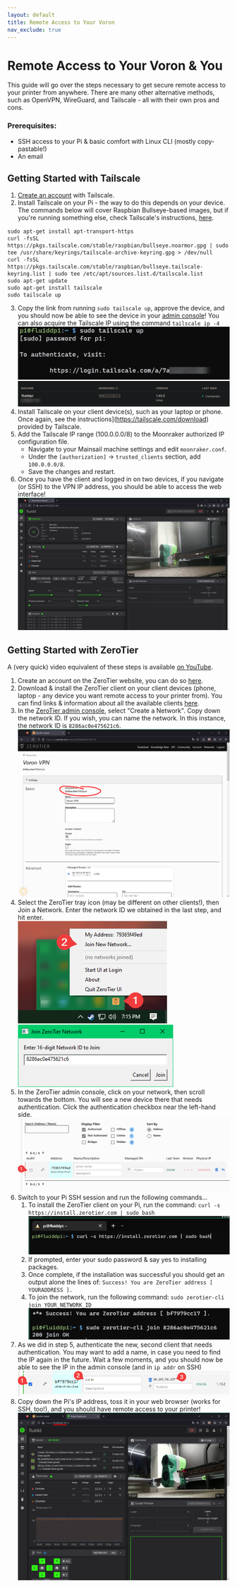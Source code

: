 ```yaml
---
layout: default
title: Remote Access to Your Voron
nav_exclude: true
---
```


# Remote Access to Your Voron & You
This guide will go over the steps necessary to get secure remote access to your printer from anywhere. 
There are many other alternative methods, such as OpenVPN, WireGuard, and Tailscale - all with their own pros and cons.

### Prerequisites: 

* SSH access to your Pi & basic comfort with Linux CLI (mostly copy-pastable!) 
* An email

## Getting Started with Tailscale
1. [Create an account](https://login.tailscale.com/start) with Tailscale.
2. Install Tailscale on your Pi - the way to do this depends on your device. The commands below will cover Raspbian Bullseye-based images, but if you're running something else, check Tailscale's instructions, [here](https://tailscale.com/download).
```
sudo apt-get install apt-transport-https
curl -fsSL https://pkgs.tailscale.com/stable/raspbian/bullseye.noarmor.gpg | sudo tee /usr/share/keyrings/tailscale-archive-keyring.gpg > /dev/null
curl -fsSL https://pkgs.tailscale.com/stable/raspbian/bullseye.tailscale-keyring.list | sudo tee /etc/apt/sources.list.d/tailscale.list
sudo apt-get update
sudo apt-get install tailscale
sudo tailscale up
```
3. Copy the link from running `sudo tailscale up`, approve the device, and you should now be able to see the device in your [admin console](https://login.tailscale.com/admin/machines)! You can also acquire the Tailscale IP using the command `tailscale ip -4`
    ![](images/RemoteAccessToYourVoron/Tailscale/step3-1.png)
    ![](images/RemoteAccessToYourVoron/Tailscale/step3-2.png)
4. Install Tailscale on your client device(s), such as your laptop or phone. Once again, see the instructions](https://tailscale.com/download) provided by Tailscale.
5. Add the Tailscale IP range (100.0.0.0/8) to the Moonraker authorized IP configuration file.
    * Navigate to your Mainsail machine settings and edit `moonraker.conf`.
    * Under the `[authorization]` -> `trusted_clients` section, add `100.0.0.0/8`.
    * Save the changes and restart.
6. Once you have the client and logged in on two devices, if you navigate (or SSH) to the VPN IP address, you should be able to access the web interface!
    ![](images/RemoteAccessToYourVoron/Tailscale/step5.png)

## Getting Started with ZeroTier
A (very quick) video equivalent of these steps is available [on YouTube](https://www.youtube.com/watch?v=T6L9Kx5R8BE).
1. Create an account on the ZeroTier website, you can do so [here](https://my.zerotier.com/login).
2. Download & install the ZeroTier client on your client devices (phone, laptop - any device you want remote access to your printer from). You can find links & information about all the available clients [here](https://www.zerotier.com/download/).
3. In the [ZeroTier admin console](https://my.zerotier.com/network), select "Create a Network". Copy down the network ID. If you wish, you can name the network. In this instance, the network ID is `8286ac0e475621c6`. 
    ![](images/RemoteAccessToYourVoron/ZeroTier/step3.png)
4. Select the ZeroTier tray icon (may be different on other clients!), then Join a Network. Enter the network ID we obtained in the last step, and hit enter.   
    ![](images/RemoteAccessToYourVoron/ZeroTier/step4-1.png) ![](images/RemoteAccessToYourVoron/ZeroTier/step4-2.png)
5. In the ZeroTier admin console, click on your network, then scroll towards the bottom. You will see a new device there that needs authentication. Click the authentication checkbox near the left-hand side. 
    ![](images/RemoteAccessToYourVoron/ZeroTier/step5.png)
6. Switch to your Pi SSH session and run the following commands... 
   1. To install the ZeroTier client on your Pi, run the command: `curl -s https://install.zerotier.com | sudo bash` 
    ![](images/RemoteAccessToYourVoron/ZeroTier/step6-1.png)
   2. If prompted, enter your sudo password & say yes to installing packages. 
   3. Once complete, if the installation was successful you should get an output alone the lines of: `Success! You are ZeroTier address [ YOURADDRESS ].` 
   4. To join the network, run the following command: `sudo zerotier-cli join YOUR_NETWORK_ID` 
    ![](images/RemoteAccessToYourVoron/ZeroTier/step6-2.png)
7. As we did in step 5, authenticate the new, second client that needs authentication. You may want to add a name, in case you need to find the IP again in the future. Wait a few moments, and you should now be able to see the IP in the admin console (and in `ip addr` on SSH)
    ![](images/RemoteAccessToYourVoron/ZeroTier/step7.png)
8. Copy down the Pi's IP address, toss it in your web browser (works for SSH, too!), and you should have remote access to your printer! 
    ![](images/RemoteAccessToYourVoron/ZeroTier/step8.png)


